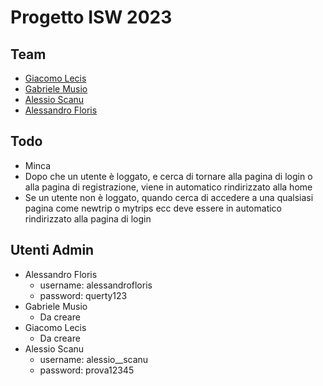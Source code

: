 # Progetto ISW 2023

## Team
- [Giacomo Lecis](https://github.com/Ykaig)  
- [Gabriele Musio](https://github.com/gmusio5)
- [Alessio Scanu](https://github.com/alessio5canu)
- [Alessandro Floris](https://github.com/alessandrofloris)

## Todo 
- Minca  
- Dopo che un utente è loggato, e cerca di tornare alla pagina di login
o alla pagina di registrazione, viene in automatico rindirizzato alla home
- Se un utente non è loggato, quando cerca di accedere a una qualsiasi pagina
come newtrip o mytrips ecc deve essere in automatico rindirizzato alla pagina di
login

## Utenti Admin
- Alessandro Floris
  - username: alessandrofloris
  - password: querty123
- Gabriele Musio
  - Da creare
- Giacomo Lecis
  - Da creare
- Alessio Scanu
  - username: alessio__scanu
  - password: prova12345
